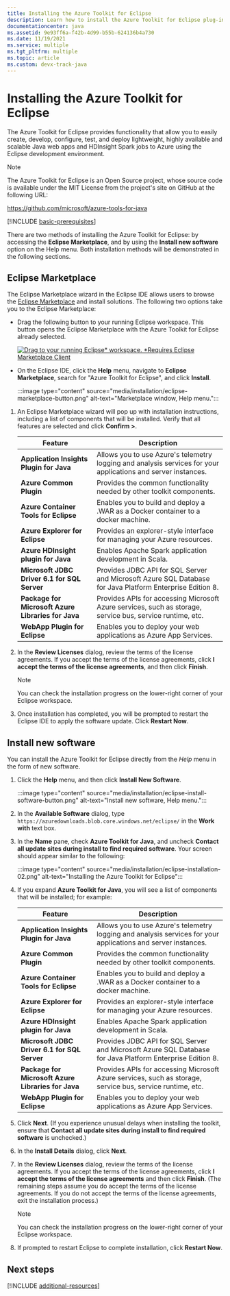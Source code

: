 ```yaml
---
title: Installing the Azure Toolkit for Eclipse
description: Learn how to install the Azure Toolkit for Eclipse plug-in to create and deploy cloud applications to Azure.
documentationcenter: java
ms.assetid: 9e93ff6a-f42b-4d99-b55b-624136b4a730
ms.date: 11/19/2021
ms.service: multiple
ms.tgt_pltfrm: multiple
ms.topic: article
ms.custom: devx-track-java
---
```


# Installing the Azure Toolkit for Eclipse

The Azure Toolkit for Eclipse provides functionality that allow you to easily create, develop, configure, test, and deploy lightweight, highly available and scalable Java web apps and HDInsight Spark jobs to Azure using the Eclipse development environment.

> [!NOTE] 
> 
> The Azure Toolkit for Eclipse is an Open Source project, whose source code is available under the MIT License from the project's site on GitHub at the following URL: 
> 
> <https://github.com/microsoft/azure-tools-for-java> 
> 

[!INCLUDE [basic-prerequisites](includes/basic-prerequisites.md)]

There are two methods of installing the Azure Toolkit for Eclipse: by accessing the **Eclipse Marketplace**, and by using the **Install new software** option on the Help menu. Both installation methods will be demonstrated in the following sections.

## Eclipse Marketplace

The Eclipse Marketplace wizard in the Eclipse IDE allows users to browse the [Eclipse Marketplace](https://marketplace.eclipse.org/) and install solutions. The following two options take you to the Eclipse Marketplace:

   * Drag the following button to your running Eclipse workspace. This button opens the Eclipse Marketplace with the Azure Toolkit for Eclipse already selected.

      [![Drag to your running Eclipse* workspace. *Requires Eclipse Marketplace Client](https://marketplace.eclipse.org/sites/all/themes/solstice/public/images/marketplace/btn-install.png)](http://marketplace.eclipse.org/marketplace-client-intro?mpc_install=1919278 "Drag to your running Eclipse* workspace. *Requires Eclipse Marketplace Client")

   * On the Eclipse IDE, click the **Help** menu, navigate to **Eclipse Marketplace**, search for "Azure Toolkit for Eclipse", and click **Install**.

      :::image type="content" source="media/installation/eclipse-marketplace-button.png" alt-text="Marketplace window, Help menu."::: 

1. An Eclipse Marketplace wizard will pop up with installation instructions, including a list of components that will be installed. Verify that all features are selected and click **Confirm >**.

   | Feature | Description | 
   |---|---| 
   | **Application Insights Plugin for Java** | Allows you to use Azure's telemetry logging and analysis services for your applications and server instances. | 
   | **Azure Common Plugin** | Provides the common functionality needed by other toolkit components. | 
   | **Azure Container Tools for Eclipse** | Enables you to build and deploy a .WAR as a Docker container to a docker machine. |
   | **Azure Explorer for Eclipse** | Provides an explorer-style interface for managing your Azure resources. | 
   | **Azure HDInsight plugin for Java** | Enables Apache Spark application development in Scala. |
   | **Microsoft JDBC Driver 6.1 for SQL Server** | Provides JDBC API for SQL Server and Microsoft Azure SQL Database for Java Platform Enterprise Edition 8. | 
   | **Package for Microsoft Azure Libraries for Java** | Provides APIs for accessing Microsoft Azure services, such as storage, service bus, service runtime, etc. | 
   | **WebApp Plugin for Eclipse** | Enables you to deploy your web applications as Azure App Services. | 

1. In the **Review Licenses** dialog, review the terms of the license agreements. If you accept the terms of the license agreements, click **I accept the terms of the license agreements**, and then click **Finish**. 

   > [!NOTE]
   > You can check the installation progress on the lower-right corner of your Eclipse workspace.

4. Once installation has completed, you will be prompted to restart the Eclipse IDE to apply the software update. Click **Restart Now**.

## Install new software

You can install the Azure Toolkit for Eclipse directly from the *Help* menu in the form of new software.

1. Click the **Help** menu, and then click **Install New Software**.

   :::image type="content" source="media/installation/eclipse-install-software-button.png" alt-text="Install new software, Help menu."::: 

1. In the **Available Software** dialog, type `https://azuredownloads.blob.core.windows.net/eclipse/` in the **Work with** text box.

1. In the **Name** pane, check **Azure Toolkit for Java**, and uncheck **Contact all update sites during install to find required software**. Your screen should appear similar to the following:

   :::image type="content" source="media/installation/eclipse-installation-02.png" alt-text="Installing the Azure Toolkit for Eclipse":::

1. If you expand **Azure Toolkit for Java**, you will see a list of components that will be installed; for example:

   | Feature | Description | 
   |---|---| 
   | **Application Insights Plugin for Java** | Allows you to use Azure's telemetry logging and analysis services for your applications and server instances. | 
   | **Azure Common Plugin** | Provides the common functionality needed by other toolkit components. | 
   | **Azure Container Tools for Eclipse** | Enables you to build and deploy a .WAR as a Docker container to a docker machine. |
   | **Azure Explorer for Eclipse** | Provides an explorer-style interface for managing your Azure resources. | 
   | **Azure HDInsight plugin for Java** | Enables Apache Spark application development in Scala. |
   | **Microsoft JDBC Driver 6.1 for SQL Server** | Provides JDBC API for SQL Server and Microsoft Azure SQL Database for Java Platform Enterprise Edition 8. | 
   | **Package for Microsoft Azure Libraries for Java** | Provides APIs for accessing Microsoft Azure services, such as storage, service bus, service runtime, etc. | 
   | **WebApp Plugin for Eclipse** | Enables you to deploy your web applications as Azure App Services. | 

1. Click **Next**. (If you experience unusual delays when installing the toolkit, ensure that **Contact all update sites during install to find required software** is unchecked.)

1. In the **Install Details** dialog, click **Next**.

1. In the **Review Licenses** dialog, review the terms of the license agreements. If you accept the terms of the license agreements, click **I accept the terms of the license agreements** and then click **Finish**. (The remaining steps assume you do accept the terms of the license agreements. If you do not accept the terms of the license agreements, exit the installation process.)

   > [!NOTE]
   > You can check the installation progress on the lower-right corner of your Eclipse workspace.

1. If prompted to restart Eclipse to complete installation, click **Restart Now**.

## Next steps

[!INCLUDE [additional-resources](includes/additional-resources.md)]

<!-- URL List -->

<!-- Legacy MSDN URL = https://msdn.microsoft.com/library/azure/hh690946.aspx -->

